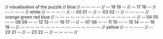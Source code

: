 
//          visualisation of the puzzle
//                    blue
//                 -- -- -- --
//                 -- 18 19 --
//                 -- 17 16 --
//                 -- -- -- --
//                    white
//                 -- -- -- --
//                 -- 00 01 --
//                 -- 03 02 --
//                 -- -- -- --
//      orange        green          red           blue
//   -- -- -- --   -- -- -- --   -- -- -- --   -- -- -- --
//   -- 04 05 --   -- 08 09 --   -- 12 13 --   -- 16 17 --
//   -- 07 06 --   -- 11 10 --   -- 15 14 --   -- 19 18 --
//   -- -- -- --   -- -- -- --   -- -- -- --   -- -- -- --
//                    yellow
//                 -- -- -- --
//                 -- 20 21 --
//                 -- 23 22 --
//                 -- -- -- --
//